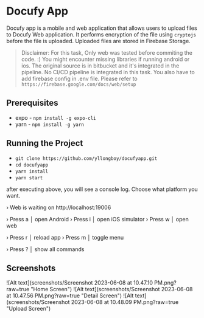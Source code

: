 # Docufy App
Docufy app is a mobile and web application that allows users to upload files to Docufy Web application. It performs encryption of the file using `cryptojs` before the file is uploaded. Uploaded files are stored in Firebase Storage.

> Disclaimer: For this task, Only web was tested before commiting the code. :) You might encounter missing libraries if running android or ios. The original source is in bitbucket and it's integrated in the pipeline. No CI/CD pipeline is integrated in this task.
> You also have to add firebase config in .env file. Please refer to `https://firebase.google.com/docs/web/setup`

## Prerequisites
* expo - `npm install -g expo-cli`
* yarn - `npm install -g yarn`

## Running the Project
- `git clone https://github.com/yllongboy/docufyapp.git`
- `cd docufyapp`
- `yarn install`
- `yarn start`

after executing above, you will see a console log. Choose what platform you want. 

› Web is waiting on http://localhost:19006

› Press a │ open Android
› Press i │ open iOS simulator
› Press w │ open web

› Press r │ reload app
› Press m │ toggle menu

› Press ? │ show all commands

## Screenshots
![Alt text](screenshots/Screenshot 2023-06-08 at 10.47.10 PM.png?raw=true "Home Screen")
![Alt text](screenshots/Screenshot 2023-06-08 at 10.47.56 PM.png?raw=true "Detail Screen")
![Alt text](screenshots/Screenshot 2023-06-08 at 10.48.09 PM.png?raw=true "Upload Screen")


